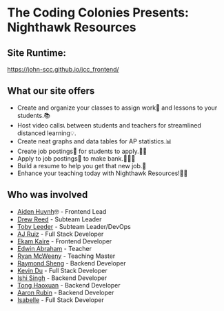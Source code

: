 # The Coding Colonies Presents: Nighthawk Resources
## Site Runtime:

https://john-scc.github.io/jcc_frontend/


## What our site offers

- Create and organize your classes to assign work📝 and lessons to your students.📚
- Host video calls📞 between students and teachers for streamlined distanced learning💡.
- Create neat graphs and data tables for AP statistics.📊
- Create job postings📑 for students to apply.💼👔
- Apply to job postings📑 to make bank.🤑🤑🤑
- Build a resume to help you get that new job.💸
- Enhance your teaching today with Nighthawk Resources!🦅🦅

## Who was involved

- [Aiden Huynh](https://github.com/aidenhuynh)🤓 - Frontend Lead
- [Drew Reed](https://github.com/drewreed2005) - Subteam Leader
- [Toby Leeder](https://github.com/Toby-Leeder) - Subteam Leader/DevOps
- [AJ Ruiz](https://github.com/KKcbal) - Full Stack Developer
- [Ekam Kaire](https://github.com/Ekamjot-Kaire) - Frontend Developer
- [Edwin Abraham](https://github.com/EdwinKuttappi) - Teacher
- [Ryan McWeeny](https://github.com/Ryanrob327) - Teaching Master
- [Raymond Sheng](https://github.com/raymondYsheng) - Backend Developer
- [Kevin Du](https://github.com/DasMoge124) - Full Stack Developer
- [Ishi Singh](https://github.com/Ishi-Singh) - Backend Developer
- [Tong Haoxuan]() - Backend Developer
- [Aaron Rubin](https://github.com/aaron-rub) - Backend Developer
- [Isabelle](https://github.com/isabelle926) - Full Stack Developer
